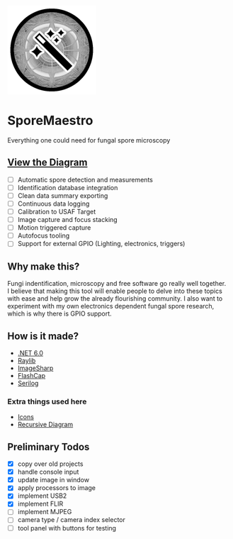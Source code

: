 ![Logo](./docs/assets/logo_small.png)

# SporeMaestro

Everything one could need for fungal spore microscopy  

## [View the Diagram](https://bradmartin333.github.io/SporeMaestro/)

- [ ] Automatic spore detection and measurements
- [ ] Identification database integration
- [ ] Clean data summary exporting
- [ ] Continuous data logging
- [ ] Calibration to USAF Target
- [ ] Image capture and focus stacking
- [ ] Motion triggered capture
- [ ] Autofocus tooling
- [ ] Support for external GPIO (Lighting, electronics, triggers)

## Why make this?

Fungi indentification, microscopy and free software go really well together.  
I believe that making this tool will enable people to delve into these topics with ease
and help grow the already flourishing community.
I also want to experiment with my own electronics dependent fungal spore research, which is why there is GPIO support.

## How is it made?

- [.NET 6.0](https://dotnet.microsoft.com/en-us/download/dotnet/6.0)
- [Raylib](https://www.raylib.com/)
- [ImageSharp](https://sixlabors.com/products/imagesharp/)
- [FlashCap](https://github.com/kekyo/FlashCap) 
- [Serilog](https://serilog.net/)

### Extra things used here

- [Icons](https://iconmonstr.com/)
- [Recursive Diagram](https://github.com/mitxela/recursive)

## Preliminary Todos
- [x] copy over old projects
- [x] handle console input
- [x] update image in window
- [x] apply processors to image
- [x] implement USB2
- [x] implement FLIR
- [ ] implement MJPEG
- [ ] camera type / camera index selector
- [ ] tool panel with buttons for testing